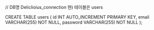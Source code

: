 // DB명 Deliclioius_connection 현) 테이블은 users

CREATE TABLE users (
id INT AUTO_INCREMENT PRIMARY KEY,
email VARCHAR(255) NOT NULL,
password VARCHAR(255) NOT NULL
);
